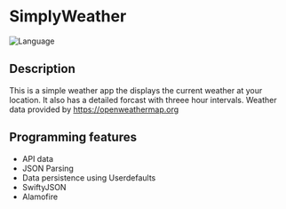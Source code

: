 # SimplyWeather

![Language](https://img.shields.io/badge/language-Swift%203-orange.svg)

## Description

This is a simple weather app the displays the current weather at your location. 
It also has a detailed forcast with threee hour intervals. Weather data provided by
https://openweathermap.org

## Programming features

* API data
* JSON Parsing
* Data persistence using Userdefaults
* SwiftyJSON
* Alamofire


